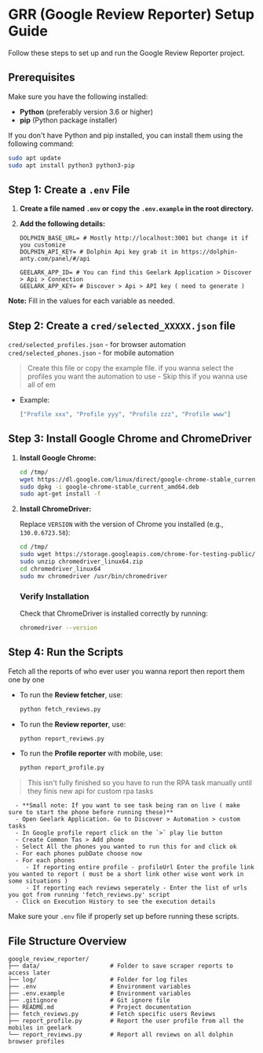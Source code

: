 # GRR (Google Review Reporter) Setup Guide

Follow these steps to set up and run the Google Review Reporter project.

## Prerequisites

Make sure you have the following installed:

- **Python** (preferably version 3.6 or higher)
- **pip** (Python package installer)

If you don't have Python and pip installed, you can install them using the following command:

```bash
sudo apt update
sudo apt install python3 python3-pip
```

## Step 1: Create a `.env` File

1. **Create a file named `.env` or copy the `.env.example` in the root directory.**
2. **Add the following details:**

   ```plaintext
   DOLPHIN_BASE_URL= # Mostly http://localhost:3001 but change it if you customize
   DOLPHIN_API_KEY= # Dolphin Api key grab it in https://dolphin-anty.com/panel/#/api

   GEELARK_APP_ID= # You can find this Geelark Application > Discover > Api > Connection
   GEELARK_APP_KEY= # Discover > Api > API key ( need to generate )
   ```

**Note:** Fill in the values for each variable as needed.

## Step 2: Create a `cred/selected_XXXXX.json` file

`cred/selected_profiles.json` - for browser automation
`cred/selected_phones.json` - for mobile automation

> Create this file or copy the example file. if you wanna select the profiles you want the automation to use - Skip this if you wanna use all of em

- Example: 
   ```json
   ["Profile xxx", "Profile yyy", "Profile zzz", "Profile www"]
   ```
   
## Step 3: Install Google Chrome and ChromeDriver


1. **Install Google Chrome:**

   ```bash
   cd /tmp/
   wget https://dl.google.com/linux/direct/google-chrome-stable_current_amd64.deb
   sudo dpkg -i google-chrome-stable_current_amd64.deb
   sudo apt-get install -f
   ```

2. **Install ChromeDriver:**

   Replace `VERSION` with the version of Chrome you installed (e.g., `130.0.6723.58`):

   ```bash
   cd /tmp/
   sudo wget https://storage.googleapis.com/chrome-for-testing-public/VERSION/linux64/chromedriver-linux64.zip
   sudo unzip chromedriver_linux64.zip
   cd chromedriver_linux64
   sudo mv chromedriver /usr/bin/chromedriver
   ```

   ### Verify Installation

   Check that ChromeDriver is installed correctly by running:

   ```bash
   chromedriver --version
   ```

## Step 4: Run the Scripts

Fetch all the reports of who ever user you wanna report then report them one by one


- To run the **Review fetcher**, use:

  ```bash
  python fetch_reviews.py
  ```

- To run the **Review reporter**, use:

  ```bash
  python report_reviews.py
  ```

- To run the **Profile reporter** with mobile, use:

  ```bash
  python report_profile.py
  ```

> This isn't fully finished so you have to run the RPA task manually until they finis new api for custom rpa tasks

      - **Small note: If you want to see task being ran on live ( make sure to start the phone before running these)**
      - Open Geelark Application. Go to Discover > Automation > custom tasks
      - In Google profile report click on the `>` play lie button
      - Create Common Tas > Add phone
      - Select All the phones you wanted to run this for and click ok
      - For each phones pubDate choose now
      - For each phones 
         - If reporting entire profile - profileUrl Enter the profile link you wanted to report ( must be a short link other wise wont work in some situations )
         - If reporting each reviews seperately - Enter the list of urls you got from running 'fetch_reviews.py' script
      - Click on Execution History to see the execution details

Make sure your `.env` file if properly set up before running these scripts.

## File Structure Overview

```plaintext
google_review_reporter/
├── data/                    # Folder to save scraper reports to access later
├── log/                     # Folder for log files
├── .env                     # Environment variables
├── .env.example             # Environment variables
├── .gitignore               # Git ignore file
├── README.md                # Project documentation
├── fetch_reviews.py         # Fetch specific users Reviews
├── report_profile.py        # Report the user profile from all the mobiles in geelark
└── report_reviews.py        # Report all reviews on all dolphin browser profiles
```
